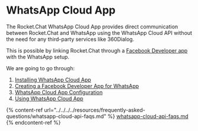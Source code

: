 # WhatsApp Cloud App

The Rocket.Chat WhatsApp Cloud App provides direct communication between Rocket.Chat and WhatsApp using the WhatsApp Cloud API without the need for any third-party services like 360Dialog.

This is possible by linking Rocket.Chat through a [Facebook Developer app](https://developers.facebook.com/apps) with the WhatsApp setup.&#x20;

We are going to go through:

1. [Installing WhatsApp Cloud App](whatsapp-cloud-app-install.md)
2. [Creating a Facebook Developer App for WhatsApp](facebook-developer-account-with-whatsapp.md)
3. [WhatsApp Cloud App Configuration](whatsapp-cloud-app-configuration.md)
4. [Using WhatsApp Cloud App](using-whatsapp-cloud-app.md)

{% content-ref url="../../../../resources/frequently-asked-questions/whatsapp-cloud-api-faqs.md" %}
[whatsapp-cloud-api-faqs.md](../../../../resources/frequently-asked-questions/whatsapp-cloud-api-faqs.md)
{% endcontent-ref %}
